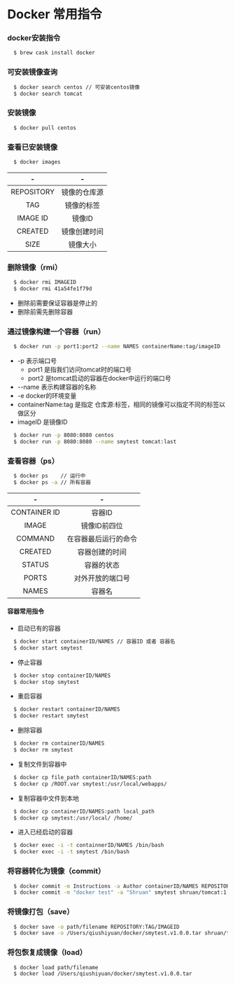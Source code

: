 # Docker 常用指令

### docker安装指令
```bash
  $ brew cask install docker
```

### 可安装镜像查询
```bash
  $ docker search centos // 可安装centos镜像
  $ docker search tomcat
```

### 安装镜像
```bash
  $ docker pull centos
```

### 查看已安装镜像
```bash
  $ docker images
```

|      -     |     -       |
| :--------: | :----------:|
| REPOSITORY | 镜像的仓库源  |
| TAG        | 镜像的标签   |
| IMAGE ID   | 镜像ID       |
| CREATED    | 镜像创建时间  |
| SIZE       | 镜像大小      |


### 删除镜像（rmi）
```bash
  $ docker rmi IMAGEID
  $ docker rmi 41a54fe1f79d
```
  - 删除前需要保证容器是停止的
  - 删除前需先删除容器

### 通过镜像构建一个容器（run）
```bash
  $ docker run -p port1:port2 --name NAMES containerName:tag/imageID   -e ENV="dev"
```
  - -p 表示端口号
    - port1 是指我们访问tomcat时的端口号
    - port2 是tomcat启动的容器在docker中运行的端口号
  - --name 表示构建容器的名称
  - -e docker的环境变量
  - containerName:tag 是指定 仓库源:标签，相同的镜像可以指定不同的标签以做区分
  - imageID 是镜像ID

```bash
  $ docker run -p 8080:8080 centos
  $ docker run -p 8080:8080 --name smytest tomcat:last
```

### 查看容器（ps）
```bash
  $ docker ps    // 运行中
  $ docker ps -a // 所有容器
```

| - | - |
| :--------:   | :------:|
| CONTAINER ID | 容器ID |
| IMAGE        | 镜像ID前四位 |
| COMMAND      | 在容器最后运行的命令 |
| CREATED      | 容器创建的时间 |
| STATUS       | 容器的状态 |
| PORTS        | 对外开放的端口号   
| NAMES        | 容器名    |

#### 容器常用指令
  - 启动已有的容器
  ```bash
    $ docker start containerID/NAMES // 容器ID 或者 容器名
    $ docker start smytest
  ```

  - 停止容器
  ```bash
    $ docker stop containerID/NAMES
    $ docker stop smytest
  ```

  - 重启容器
  ```bash
    $ docker restart containerID/NAMES
    $ docker restart smytest
  ```

  - 删除容器
  ```bash
    $ docker rm containerID/NAMES
    $ docker rm smytest
  ```

  - 复制文件到容器中
  ```bash
    $ docker cp file_path containerID/NAMES:path
    $ docker cp /ROOT.var smytest:/usr/local/webapps/
  ```

  - 复制容器中文件到本地
  ```bash
    $ docker cp containerID/NAMES:path local_path
    $ docker cp smytest:/usr/local/ /home/
  ```

  - 进入已经启动的容器
  ```bash
    $ docker exec -i -t containnerID/NAMES /bin/bash
    $ docker exec -i -t smytest /bin/bash
  ```
### 将容器转化为镜像（commit）
```bash
  $ docker commit -m Instructions -a Author containerID/NAMES REPOSITORY:TAG
  $ docker commit -m "docker test" -a "Shruan" smytest shruan/tomcat:1.0.0
```

### 将镜像打包（save）
```bash
  $ docker save -o path/filename REPOSITORY:TAG/IMAGEID
  $ docker save -o /Users/qiushiyuan/docker/smytest.v1.0.0.tar shruan/tomcat:1.0.0
```

### 将包恢复成镜像（load）
```bash
  $ docker load path/filename
  $ docker load /Users/qiushiyuan/docker/smytest.v1.0.0.tar
```
